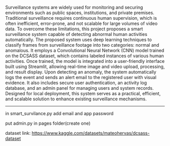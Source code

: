 Surveillance systems are widely used for monitoring and securing environments such as
public spaces, institutions, and private premises. Traditional surveillance requires
continuous human supervision, which is often inefficient, error-prone, and not scalable
for large volumes of video data. To overcome these limitations, this project proposes a
smart surveillance system capable of detecting abnormal human activities automatically.
The proposed system uses deep learning techniques to classify frames from surveillance
footage into two categories: normal and anomalous. It employs a Convolutional Neural
Network (CNN) model trained on the DCSASS dataset, which contains labeled instances
of various human activities. Once trained, the model is integrated into a user-friendly
interface built using Streamlit, allowing real-time image and video upload, processing,
and result display.
Upon detecting an anomaly, the system automatically logs the event and sends an alert
email to the registered user with visual evidence. It also includes secure user
authentication, an activity log database, and an admin panel for managing users and
system records. Designed for local deployment, this system serves as a practical, efficient,
and scalable solution to enhance existing surveillance mechanisms.

***************************************************************************

in smart_survilance.py add email and app password 

put admin.py in pages folder(create one)

dataset link: https://www.kaggle.com/datasets/mateohervas/dcsass-dataset
